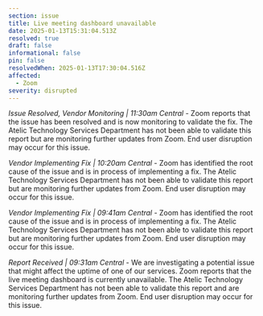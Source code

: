 ```yaml
---
section: issue
title: Live meeting dashboard unavailable
date: 2025-01-13T15:31:04.513Z
resolved: true
draft: false
informational: false
pin: false
resolvedWhen: 2025-01-13T17:30:04.516Z
affected:
  - Zoom
severity: disrupted
---
```

*Issue Resolved, Vendor Monitoring | 11:30am Central* - Zoom reports that the issue has been resolved and is now monitoring to validate the fix. The Atelic Technology Services Department has not been able to validate this report but are monitoring further updates from Zoom. End user disruption may occur for this issue.

*Vendor Implementing Fix | 10:20am Central* - Zoom has identified the root cause of the issue and is in process of implementing a fix. The Atelic Technology Services Department has not been able to validate this report but are monitoring further updates from Zoom. End user disruption may occur for this issue.

*Vendor Implementing Fix | 09:41am Central* - Zoom has identified the root cause of the issue and is in process of implementing a fix. The Atelic Technology Services Department has not been able to validate this report but are monitoring further updates from Zoom. End user disruption may occur for this issue.

*Report Received | 09:31am Central* - We are investigating a potential issue that might affect the uptime of one of our services. Zoom reports that the live meeting dashboard is currently unavailable. The Atelic Technology Services Department has not been able to validate this report and are monitoring further updates from Zoom. End user disruption may occur for this issue.